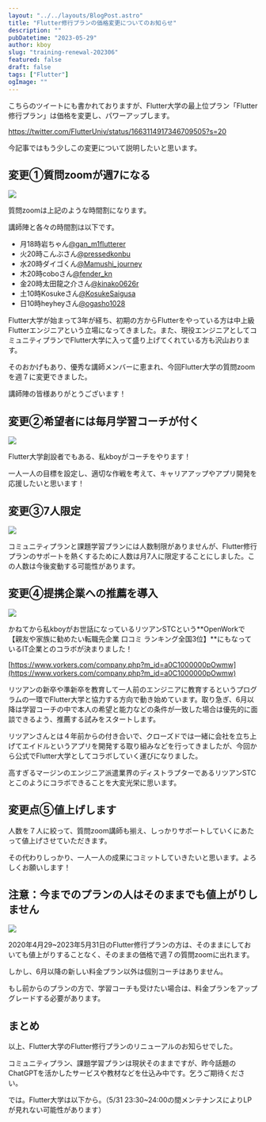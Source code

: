 ```yaml
---
layout: "../../layouts/BlogPost.astro"
title: "Flutter修行プランの価格変更についてのお知らせ"
description: ""
pubDatetime: "2023-05-29"
author: kboy
slug: "training-renewal-202306"
featured: false
draft: false
tags: ["Flutter"]
ogImage: ""
---
```


こちらのツイートにも書かれておりますが、Flutter大学の最上位プラン「Flutter修行プラン」は価格を変更し、パワーアップします。

https://twitter.com/FlutterUniv/status/1663114917346709505?s=20

今記事ではもう少しこの変更について説明したいと思います。

## 変更①質問zoomが週7になる

![](/images/wp-content/uploads/2023/05/zoom_schedule-1024x305.webp)

質問zoomは上記のような時間割になります。

講師陣と各々の時間割は以下です。

- 月18時岩ちゃん[@gan_m1flutterer](https://twitter.com/gan_m1flutterer)
- 火20時こんぶさん[@pressedkonbu](https://twitter.com/pressedkonbu)
- 水20時ダイゴくん[@Mamushi_journey](https://twitter.com/Mamushi_journey)
- 木20時coboさん[@fender_kn](https://twitter.com/fender_kn)
- 金20時太田龍之介さん[@kinako0626r](https://twitter.com/kinako0626r)
- 土10時Kosukeさん[@KosukeSaigusa](https://twitter.com/KosukeSaigusa)
- 日10時heyheyさん[@ogasho1028](https://twitter.com/ogasho1028)

Flutter大学が始まって3年が経ち、初期の方からFlutterをやっている方は中上級Flutterエンジニアという立場になってきました。また、現役エンジニアとしてコミュニティプランでFlutter大学に入って盛り上げてくれている方も沢山おります。

そのおかげもあり、優秀な講師メンバーに恵まれ、今回Flutter大学の質問zoomを週７に変更できました。

講師陣の皆様ありがとうございます！

## 変更②希望者には毎月学習コーチが付く

![](/images/wp-content/uploads/2023/05/coach_kboy-1024x431.webp)

Flutter大学創設者でもある、私kboyがコーチをやります！

一人一人の目標を設定し、適切な作戦を考えて、キャリアアップやアプリ開発を応援したいと思います！

## 変更③7人限定

![](/images/wp-content/uploads/2023/05/凡才サムネ-1024x576.webp)

コミュニティプランと課題学習プランには人数制限がありませんが、Flutter修行プランのサポートを熱くするために人数は月7人に限定することにしました。この人数は今後変動する可能性があります。

## 変更④提携企業への推薦を導入

![](/images/wp-content/uploads/2023/05/修行プランのリニューアルのお知らせ-7-1024x576.webp)

かねてから私kboyがお世話になっているリツアンSTCという**OpenWorkで【親友や家族に勧めたい転職先企業 口コミ ランキング全国3位】**にもなっているIT企業とのコラボが決まりました！

[https://www.vorkers.com/company.php?m_id=a0C1000000pOwmw](https://www.vorkers.com/company.php?m_id=a0C1000000pOwmw)

リツアンの新卒や準新卒を教育して一人前のエンジニアに教育するというプログラムの一環でFlutter大学と協力する方向で動き始めています。取り急ぎ、6月以降は学習コーチの中で本人の希望と能力などの条件が一致した場合は優先的に面談できるよう、推薦する試みをスタートします。

リツアンさんとは４年前からの付き合いで、クローズドでは一緒に会社を立ち上げてエイドルというアプリを開発する取り組みなどを行ってきましたが、今回から公式でFlutter大学としてコラボしていく運びになりました。

高すぎるマージンのエンジニア派遣業界のディストラプターであるリツアンSTCとこのようにコラボできることを大変光栄に思います。

## 変更点⑤値上げします

人数を７人に絞って、質問zoom講師も揃え、しっかりサポートしていくにあたって値上げさせていただきます。

その代わりしっかり、一人一人の成果にコミットしていきたいと思います。よろしくお願いします！

## 注意：今までのプランの人はそのままでも値上がりしません

![](/images/wp-content/uploads/2023/05/修行プランのリニューアルのお知らせ-3-1024x576.webp)

2020年4月29~2023年5月31日のFlutter修行プランの方は、そのままにしておいても値上がりすることなく、そのままの価格で週７の質問zoomに出れます。

しかし、6月以降の新しい料金プラン以外は個別コーチはありません。

もし前からのプランの方で、学習コーチも受けたい場合は、料金プランをアップグレードする必要があります。

## まとめ

以上、Flutter大学のFlutter修行プランのリニューアルのお知らせでした。

コミュニティプラン、課題学習プランは現状そのままですが、昨今話題のChatGPTを活かしたサービスや教材などを仕込み中です。乞うご期待ください。

では。Flutter大学は以下から。（5/31 23:30~24:00の間メンテナンスによりLPが見れない可能性があります）

